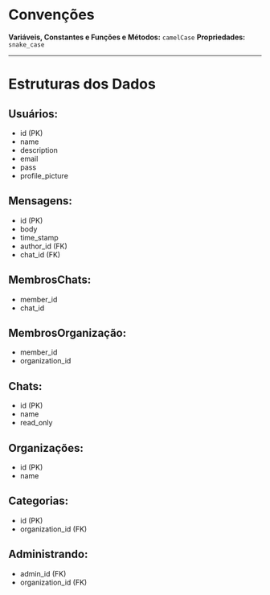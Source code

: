 # Convenções

**Variáveis, Constantes e Funções e Métodos:** `camelCase`
**Propriedades:** `snake_case`

---

# Estruturas dos Dados

## Usuários:
- id (PK)
- name
- description
- email
- pass
- profile_picture

## Mensagens:
- id (PK)
- body
- time_stamp
- author_id (FK)
- chat_id (FK)

## MembrosChats:
- member_id
- chat_id

## MembrosOrganização:
- member_id
- organization_id

## Chats:
- id (PK)
- name
- read_only

## Organizações:
- id (PK)
- name

## Categorias:
- id (PK)
- organization_id (FK)

## Administrando:
- admin_id (FK)
- organization_id (FK)